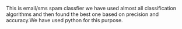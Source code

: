 This is email/sms spam classfier we have used almost all classification algorithms and then found the best one based on precision and accuracy.We have used 
python for this purpose.

